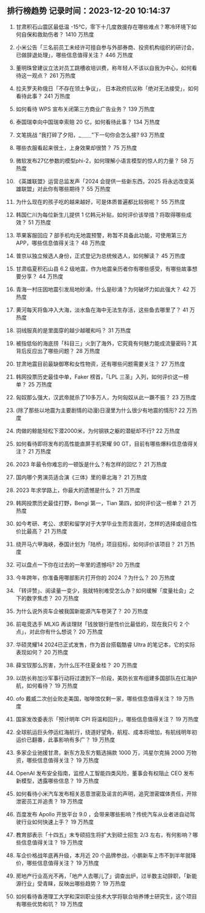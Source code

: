 
## 排行榜趋势 记录时间：2023-12-20 10:14:37
  
  1. 甘肃积石山震区最低温 -15℃，零下十几度救援存在哪些难点？寒冷环境下如何自保和救助伤者？ 1410 万热度
    
  2. 小米公告「三名前员工未经许可擅自参与外部券商、投资机构组织的研讨会，已做辞退处理」，哪些信息值得关注？ 446 万热度
    
  3. 董明珠曾建议立法对员工跳槽收培训费，称年轻人不该以自我为中心，如何看待这一观点？ 261 万热度
    
  4. 拉夫罗夫称俄日「不存在领土争议」， 日本政府抗议称「绝对无法接受」，如何看待此事？ 241 万热度
    
  5. 如何看待 WPS 宣布关闭第三方商业广告业务？ 139 万热度
    
  6. 泰国瑞幸向中国瑞幸索赔 20 亿，如何看待此事？ 134 万热度
    
  7. 文笔挑战 “我打碎了夕阳，_＿＿”下一句你会怎么接? 93 万热度
    
  8. 哪些衣服看起来很土，上身效果却很赞？ 75 万热度
    
  9. 微软发布27亿参数的模型phi-2，如何理解小语言模型的惊人的力量？ 58 万热度
    
  10. 《英雄联盟》运营总监发声「2024 会提供一些新东西，2025 将永远改变英雄联盟」对此你有哪些期待？ 55 万热度
    
  11. 为什么现在的孩子吃的越来越好，可是体质普遍都比较弱呢？ 55 万热度
    
  12. 韩国仁川为每位新生儿提供 1 亿韩元补贴，如何评价该举措？将取得哪些成效？ 51 万热度
    
  13. 苹果客服回应 7 部手机均无地震预警，称暂不具备此功能，可使用第三方 APP，哪些信息值得关注？ 48 万热度
    
  14. 普京以独立候选人身份，正式登记为总统候选人，如何解读？ 45 万热度
    
  15. 甘肃临夏积石山县 6.2 级地震，作为地震亲历者你有哪些感受，有哪些故事想要分享？ 44 万热度
    
  16. 青海一村庄因地震引发局地砂涌，什么是砂涌？为何破坏力如此强大？ 42 万热度
    
  17. 黄河每天将鱼冲入大海，淡水鱼在海中无法生存活，这些鱼去哪里了？ 41 万热度
    
  18. 羽绒服真的是里面穿的越少越暖和吗？ 31 万热度
    
  19. 被指低俗的海底捞「科目三」火到了海外，它究竟有何魅力能成流量密码？其背后反应出了哪些问题？ 28 万热度
    
  20. 甘肃地震目前最缺御寒和女性物资，还有哪些问题需要关注？ 27 万热度
    
  21. 韩网投票历史最佳中单，Faker 榜首，「LPL 三圣」入列，如何评价这一榜单？ 25 万热度
    
  22. 匈奴那么强大，汉武帝就杀了10多万人，为何匈奴从此一蹶不振？ 23 万热度
    
  23. (除了那些以地震为主要剧情的动漫)日漫里为什么很少有地震的情形? 22 万热度
    
  24. 肉做的鲸能轻松下潜2000米，为何钢铁之躯的潜艇却不行? 22 万热度
    
  25. 如何看待即将发布的高性能直屏手机荣耀 90 GT，目前有哪些爆料信息值得关注？ 21 万热度
    
  26. 2023 年最令你难忘的一顿饭是什么？有怎样的回忆？ 21 万热度
    
  27. 国内哪个男演员适合演《三体》里的章北海？ 21 万热度
    
  28. 2023 年求学路上，你最大的遗憾是什么？ 21 万热度
    
  29. 韩网投票历史最佳打野，Bengi 第一，Tian 第四，如何评价这一榜单？ 21 万热度
    
  30. 如今考研、考公、求职和留学对于大学毕业生而言面对，怎样的选择或组合性价比最高？ 21 万热度
    
  31. 绕开马六甲海峡，泰国计划为「陆桥」项目招标，如何评价该项目？ 21 万热度
    
  32. 可以盘点一下你在过去的一年里的遗憾吗? 20 万热度
    
  33. 今年跨年，你准备用哪部影片打开你的 2024 ？为什么？ 20 万热度
    
  34. 「转评赞」、阅读量一变少，我就特别难受怎么办？如何缓解「度量社会」之下的数字焦虑？ 20 万热度
    
  35. 为什么说外资车企被我国新能源汽车卷哭了？ 20 万热度
    
  36. 前电竞选手 MLXG 再谈理财「钱放银行是性价比最低的，现在我只亏 2 个点」，对此你有什么想说？ 20 万热度
    
  37. 华硕灵耀14 2024已正式发售，作为首台搭载酷睿 Ultra 的笔记本，它的实际表现如何？ 20 万热度
    
  38. 薛宝钗那么厉害，为什么压不住夏金桂？ 20 万热度
    
  39. 以防长称加沙军事行动将过渡到下一阶段，美防长宣布组建多国部队在红海护航，如何看待？ 19 万热度
    
  40. ofo 戴威二次创业败走美国，咖啡馆仅剩一家，哪些信息值得关注？ 19 万热度
    
  41. 国家发改委表示「预计明年 CPI 将温和回升」，哪些信息值得关注？ 19 万热度
    
  42. 全球航运巨头停运红海航行，绕道好望角，航程、成本将增加，有航线明年初运价已翻番，此事影响有多广？ 19 万热度
    
  43. 多家企业驰援甘肃，新东方及东方甄选捐款 1000 万，鸿星尔克捐 2000 万物资，哪些信息值得关注？ 19 万热度
    
  44. OpenAI 发布安全指南，监控人工智能四类风险，董事会有权阻止 CEO 发布新模型，透露哪些信息？ 19 万热度
    
  45. 如何看待小米汽车发布相关恶意泄密及谣言的声明，追究泄密媒体责任，开除泄密员工并追责？ 19 万热度
    
  46. 百度发布 Apollo 开放平台 9.0 ，会带来哪些影响？传统汽车从业者进自动驾驶行业如何快速上手？ 19 万热度
    
  47. 教育部表示「十四五」末专硕招生将扩大到硕士招生 2/3 左右，有何影响？哪些信息值得关注？ 19 万热度
    
  48. 车企价格战年底再升级，本月近 20 个品牌参战，小鹏新车上市不到半年就降价，哪些信息值得关注？ 19 万热度
    
  49. 房地产行业高光不再，「地产人去哪儿了」调查出炉，过半数主动辞职，「新能源行业」受青睐，反映出哪些趋势？ 19 万热度
    
  50. 如何看待香港理工大学和深圳职业技术大学将联合培养博士研究生，这个项目有哪些优势和坑？ 19 万热度
    
